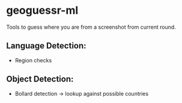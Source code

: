 # geoguessr-ml
Tools to guess where you are from a screenshot from current round.

## Language Detection:
- Region checks

## Object Detection:
- Bollard detection -> lookup against possible countries
